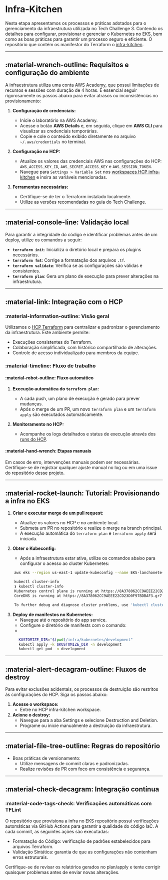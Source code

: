 # Infra-Kitchen


Nesta etapa apresentamos os processos e práticas adotados para o gerenciamento da infraestrutura utilizada no Tech Challenge 3. 
Contendo os detalhes para configurar, provisionar e gerenciar o Kubernetes no EKS, bem como as boas práticas para garantir um processo seguro e eficiente. 
O repositório que contém os manifestor do Terraform o [infra-kitchen](https://github.com/software-architecture-fiap/infra-kitchen).

---

## :material-wrench-outline: Requisitos e configuração do ambiente

A infraestrutura utiliza uma conta AWS Academy, que possui limitações de recursos e sessões com duração de 4 horas. 
É essencial seguir rigorosamente os passos abaixo para evitar atrasos ou inconsistências no provisionamento:

1. **Configuração de credenciais:**
    - Inicie o laboratório na AWS Academy.
    - Acesse o botão **AWS Details** e, em seguida, clique em **AWS CLI** para visualizar as credenciais temporárias.
    - Copie e cole o conteúdo exibido diretamente no arquivo `~/.aws/credentials` no terminal.

2. **Configuração no HCP:**
    - Atualize os valores das credenciais AWS nas configurações do HCP: `AWS_ACCESS_KEY_ID`, `AWS_SECRET_ACCESS_KEY` e `AWS_SESSION_TOKEN`.
    - Navegue para `Settings > Variable Set` nos [workspaces HCP infra-kitchen](https://app.terraform.io/app/tc_fiap/workspaces) e insira as variáveis mencionadas.

3. **Ferramentas necessárias:**
    - Certifique-se de ter o Terraform instalado localmente.
    - Utilize as versões recomendadas no guia do Tech Challenge.

---

## :material-console-line: Validação local

Para garantir a integridade do código e identificar problemas antes de um deploy, utilize os comandos a seguir:

- **`terraform init`**: Inicializa o diretório local e prepara os plugins necessários.
- **`terraform fmt`**: Corrige a formatação dos arquivos `.tf`.
- **`terraform validate`**: Verifica se as configurações são válidas e consistentes.
- **`terraform plan`**: Gera um plano de execução para prever alterações na infraestrutura.

---

## :material-link: Integração com o HCP

### :material-information-outline: Visão geral
Utilizamos o [HCP Terraform](https://developer.hashicorp.com/terraform/cloud-docs) para centralizar e padronizar o gerenciamento da infraestrutura. 
Este ambiente permite:

- Execuções consistentes do Terraform.
- Colaboração simplificada, com histórico compartilhado de alterações.
- Controle de acesso individualizado para membros da equipe.

### :material-timeline: Fluxo de trabalho

#### :material-robot-outline: Fluxo automático

1. **Execução automática do `terraform plan`:**
    - A cada push, um plano de execução é gerado para prever mudanças.
    - Após o merge de um PR, um novo `terraform plan` e um `terraform apply` são executados automaticamente.

2. **Monitoramento no HCP:**
    - Acompanhe os logs detalhados e status de execução através dos [runs do HCP](https://app.terraform.io/app/tc_fiap/workspaces/infra-kitchen/runs).

#### :material-hand-wrench: Etapas manuais

Em casos de erro, intervenções manuais podem ser necessárias. Certifique-se de registrar qualquer ajuste manual no log ou em uma issue do repositório desse projeto.

---

## :material-rocket-launch: Tutorial: Provisionando a infra no EKS

1. **Criar e executar merge de um pull request:**
    - Atualize os valores no HCP e no ambiente local.
    - Submeta um PR no repositório e realize o merge na branch principal. 
    - A execução automática do `terraform plan` e `terraform apply` será iniciada.

2. **Obter o Kubeconfig:**
    - Após a infraestrutura estar ativa, utilize os comandos abaixo para configurar o acesso ao cluster Kubernetes:

```bash
    aws eks --region us-east-1 update-kubeconfig --name EKS-lanchonete-cluster

    kubectl cluster-info
    ❯ kubectl cluster-info
    Kubernetes control plane is running at https://8A378062CC9AEEE22CD23D0F97BDBAF3.gr7.us-east-1.eks.amazonaws.com
    CoreDNS is running at https://8A378062CC9AEEE22CD23D0F97BDBAF3.gr7.us-east-1.eks.amazonaws.com/api/v1/namespaces/kube-system/services/kube-dns:dns/proxy

    To further debug and diagnose cluster problems, use 'kubectl cluster-info dump'.
```

3. **Deploy de manifestos no Kubernetes:**
    - Navegue até o repositório do app service.
    - Configure o diretório de manifests com o comando:
    - 
```bash
      KUSTOMIZE_DIR="$(pwd)/infra/kubernetes/development"
      kubectl apply -k $KUSTOMIZE_DIR -n development
      kubectl get pod -n development
```
---

## :material-alert-decagram-outline: Fluxos de destroy

Para evitar exclusões acidentais, os processos de destruição são restritos às configurações do HCP. Siga os passos abaixo:

1. **Acesse o workspace:**
   - Entre no HCP infra-kitchen workspace.
2. **Acione o destroy:**
   - Navegue para a aba Settings e selecione Destruction and Deletion.
   - Programe ou inicie manualmente a destruição da infraestrutura.

---

## :material-file-tree-outline: Regras do repositório

- Boas práticas de versionamento:
  - Utilize mensagens de commit claras e padronizadas.
  - Realize revisões de PR com foco em consistência e segurança.

---

## :material-check-decagram: Integração contínua
### :material-code-tags-check: Verificações automáticas com TFLint

O repositório que provisiona a infra no EKS repositório possui verificações automáticas via GitHub Actions para garantir a qualidade do código IaC. 
A cada commit, as seguintes ações são executadas:

- Formatação do Código: verificação de padrões estabelecidos para arquivos Terraform.
- Validação Sintática: garantia de que as configurações não contenham erros estruturais.

Certifique-se de revisar os relatórios gerados no plan/apply e tente corrigir quaisquer problemas antes de enviar novas alterações.
